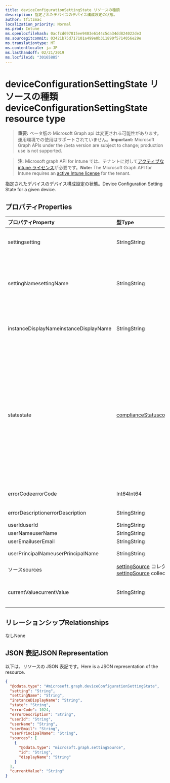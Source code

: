 ```yaml
---
title: deviceConfigurationSettingState リソースの種類
description: 指定されたデバイスのデバイス構成設定の状態。
author: tfitzmac
localization_priority: Normal
ms.prod: Intune
ms.openlocfilehash: 0acfcd697815ee9403e6144c5da34dd824022de3
ms.sourcegitcommit: 03421b75d717101a499e0b311890f5714056e29e
ms.translationtype: MT
ms.contentlocale: ja-JP
ms.lasthandoff: 02/21/2019
ms.locfileid: "30165885"
---
```

# <a name="deviceconfigurationsettingstate-resource-type"></a><span data-ttu-id="f1608-103">deviceConfigurationSettingState リソースの種類</span><span class="sxs-lookup"><span data-stu-id="f1608-103">deviceConfigurationSettingState resource type</span></span>

> <span data-ttu-id="f1608-104">**重要:** ベータ版の Microsoft Graph api は変更される可能性があります。運用環境での使用はサポートされていません。</span><span class="sxs-lookup"><span data-stu-id="f1608-104">**Important:** Microsoft Graph APIs under the /beta version are subject to change; production use is not supported.</span></span>

> <span data-ttu-id="f1608-105">**注:** Microsoft graph API for Intune では、テナントに対して[アクティブな intune ライセンス](https://go.microsoft.com/fwlink/?linkid=839381)が必要です。</span><span class="sxs-lookup"><span data-stu-id="f1608-105">**Note:** The Microsoft Graph API for Intune requires an [active Intune license](https://go.microsoft.com/fwlink/?linkid=839381) for the tenant.</span></span>

<span data-ttu-id="f1608-106">指定されたデバイスのデバイス構成設定の状態。</span><span class="sxs-lookup"><span data-stu-id="f1608-106">Device Configuration Setting State for a given device.</span></span>

## <a name="properties"></a><span data-ttu-id="f1608-107">プロパティ</span><span class="sxs-lookup"><span data-stu-id="f1608-107">Properties</span></span>
|<span data-ttu-id="f1608-108">プロパティ</span><span class="sxs-lookup"><span data-stu-id="f1608-108">Property</span></span>|<span data-ttu-id="f1608-109">型</span><span class="sxs-lookup"><span data-stu-id="f1608-109">Type</span></span>|<span data-ttu-id="f1608-110">説明</span><span class="sxs-lookup"><span data-stu-id="f1608-110">Description</span></span>|
|:---|:---|:---|
|<span data-ttu-id="f1608-111">setting</span><span class="sxs-lookup"><span data-stu-id="f1608-111">setting</span></span>|<span data-ttu-id="f1608-112">String</span><span class="sxs-lookup"><span data-stu-id="f1608-112">String</span></span>|<span data-ttu-id="f1608-113">レポートされている設定値です。</span><span class="sxs-lookup"><span data-stu-id="f1608-113">The setting that is being reported</span></span>|
|<span data-ttu-id="f1608-114">settingName</span><span class="sxs-lookup"><span data-stu-id="f1608-114">settingName</span></span>|<span data-ttu-id="f1608-115">String</span><span class="sxs-lookup"><span data-stu-id="f1608-115">String</span></span>|<span data-ttu-id="f1608-116">レポートされている、ローカライズされた設定名またはユーザー フレンドリな設定名です</span><span class="sxs-lookup"><span data-stu-id="f1608-116">Localized/user friendly setting name that is being reported</span></span>|
|<span data-ttu-id="f1608-117">instanceDisplayName</span><span class="sxs-lookup"><span data-stu-id="f1608-117">instanceDisplayName</span></span>|<span data-ttu-id="f1608-118">String</span><span class="sxs-lookup"><span data-stu-id="f1608-118">String</span></span>|<span data-ttu-id="f1608-119">レポートされている設定インスタンスの名前です。</span><span class="sxs-lookup"><span data-stu-id="f1608-119">Name of setting instance that is being reported.</span></span>|
|<span data-ttu-id="f1608-120">state</span><span class="sxs-lookup"><span data-stu-id="f1608-120">state</span></span>|[<span data-ttu-id="f1608-121">complianceStatus</span><span class="sxs-lookup"><span data-stu-id="f1608-121">complianceStatus</span></span>](../resources/intune-shared-compliancestatus.md)|<span data-ttu-id="f1608-122">設定のコンプライアンス状態。</span><span class="sxs-lookup"><span data-stu-id="f1608-122">The compliance state of the setting.</span></span> <span data-ttu-id="f1608-123">可能な値は、`unknown`、`notApplicable`、`compliant`、`remediated`、`nonCompliant`、`error`、`conflict`、`notAssigned` です。</span><span class="sxs-lookup"><span data-stu-id="f1608-123">Possible values are: `unknown`, `notApplicable`, `compliant`, `remediated`, `nonCompliant`, `error`, `conflict`, `notAssigned`.</span></span>|
|<span data-ttu-id="f1608-124">errorCode</span><span class="sxs-lookup"><span data-stu-id="f1608-124">errorCode</span></span>|<span data-ttu-id="f1608-125">Int64</span><span class="sxs-lookup"><span data-stu-id="f1608-125">Int64</span></span>|<span data-ttu-id="f1608-126">設定のエラー コード</span><span class="sxs-lookup"><span data-stu-id="f1608-126">Error code for the setting</span></span>|
|<span data-ttu-id="f1608-127">errorDescription</span><span class="sxs-lookup"><span data-stu-id="f1608-127">errorDescription</span></span>|<span data-ttu-id="f1608-128">String</span><span class="sxs-lookup"><span data-stu-id="f1608-128">String</span></span>|<span data-ttu-id="f1608-129">エラーの説明</span><span class="sxs-lookup"><span data-stu-id="f1608-129">Error description</span></span>|
|<span data-ttu-id="f1608-130">userId</span><span class="sxs-lookup"><span data-stu-id="f1608-130">userId</span></span>|<span data-ttu-id="f1608-131">String</span><span class="sxs-lookup"><span data-stu-id="f1608-131">String</span></span>|<span data-ttu-id="f1608-132">UserId</span><span class="sxs-lookup"><span data-stu-id="f1608-132">UserId</span></span>|
|<span data-ttu-id="f1608-133">userName</span><span class="sxs-lookup"><span data-stu-id="f1608-133">userName</span></span>|<span data-ttu-id="f1608-134">String</span><span class="sxs-lookup"><span data-stu-id="f1608-134">String</span></span>|<span data-ttu-id="f1608-135">UserName</span><span class="sxs-lookup"><span data-stu-id="f1608-135">UserName</span></span>|
|<span data-ttu-id="f1608-136">userEmail</span><span class="sxs-lookup"><span data-stu-id="f1608-136">userEmail</span></span>|<span data-ttu-id="f1608-137">String</span><span class="sxs-lookup"><span data-stu-id="f1608-137">String</span></span>|<span data-ttu-id="f1608-138">UserEmail</span><span class="sxs-lookup"><span data-stu-id="f1608-138">UserEmail</span></span>|
|<span data-ttu-id="f1608-139">userPrincipalName</span><span class="sxs-lookup"><span data-stu-id="f1608-139">userPrincipalName</span></span>|<span data-ttu-id="f1608-140">String</span><span class="sxs-lookup"><span data-stu-id="f1608-140">String</span></span>|<span data-ttu-id="f1608-141">UserPrincipalName。</span><span class="sxs-lookup"><span data-stu-id="f1608-141">UserPrincipalName.</span></span>|
|<span data-ttu-id="f1608-142">ソース</span><span class="sxs-lookup"><span data-stu-id="f1608-142">sources</span></span>|<span data-ttu-id="f1608-143">[settingSource](../resources/intune-deviceconfig-settingsource.md) コレクション</span><span class="sxs-lookup"><span data-stu-id="f1608-143">[settingSource](../resources/intune-deviceconfig-settingsource.md) collection</span></span>|<span data-ttu-id="f1608-144">投稿ポリシー</span><span class="sxs-lookup"><span data-stu-id="f1608-144">Contributing policies</span></span>|
|<span data-ttu-id="f1608-145">currentValue</span><span class="sxs-lookup"><span data-stu-id="f1608-145">currentValue</span></span>|<span data-ttu-id="f1608-146">String</span><span class="sxs-lookup"><span data-stu-id="f1608-146">String</span></span>|<span data-ttu-id="f1608-147">デバイスに関する設定の現在の値</span><span class="sxs-lookup"><span data-stu-id="f1608-147">Current value of setting on device</span></span>|

## <a name="relationships"></a><span data-ttu-id="f1608-148">リレーションシップ</span><span class="sxs-lookup"><span data-stu-id="f1608-148">Relationships</span></span>
<span data-ttu-id="f1608-149">なし</span><span class="sxs-lookup"><span data-stu-id="f1608-149">None</span></span>

## <a name="json-representation"></a><span data-ttu-id="f1608-150">JSON 表記</span><span class="sxs-lookup"><span data-stu-id="f1608-150">JSON Representation</span></span>
<span data-ttu-id="f1608-151">以下は、リソースの JSON 表記です。</span><span class="sxs-lookup"><span data-stu-id="f1608-151">Here is a JSON representation of the resource.</span></span>
<!-- {
  "blockType": "resource",
  "@odata.type": "microsoft.graph.deviceConfigurationSettingState"
}
-->
``` json
{
  "@odata.type": "#microsoft.graph.deviceConfigurationSettingState",
  "setting": "String",
  "settingName": "String",
  "instanceDisplayName": "String",
  "state": "String",
  "errorCode": 1024,
  "errorDescription": "String",
  "userId": "String",
  "userName": "String",
  "userEmail": "String",
  "userPrincipalName": "String",
  "sources": [
    {
      "@odata.type": "microsoft.graph.settingSource",
      "id": "String",
      "displayName": "String"
    }
  ],
  "currentValue": "String"
}
```




